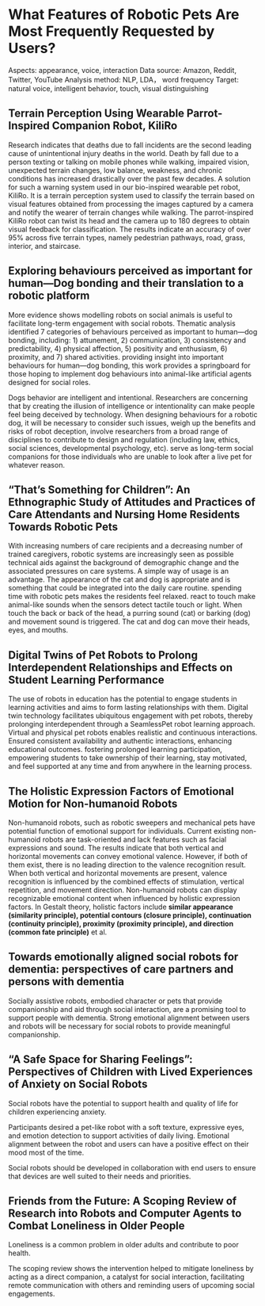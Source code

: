 # What Features of Robotic Pets Are Most Frequently Requested by Users?
Aspects: appearance, voice, interaction
Data source: Amazon, Reddit, Twitter, YouTube
Analysis method: NLP, LDA， word frequency
Target: natural voice, intelligent behavior, touch, visual distinguishing

## Terrain Perception Using Wearable Parrot-Inspired Companion Robot, KiliRo
Research indicates that deaths due to fall incidents are the second leading cause of unintentional injury deaths in the world. Death by fall due to a person texting or talking on mobile phones while walking, impaired vision, unexpected terrain changes, low balance, weakness, and chronic conditions has increased drastically over the past few decades.
A solution for such a warning system used in our bio-inspired wearable pet robot, KiliRo. It is a terrain perception system used to classify the terrain based on visual features obtained from processing the images captured by a camera and notify the wearer of terrain changes while walking. The parrot-inspired KiliRo robot can twist its head and the camera up to 180 degrees to obtain visual feedback for classification. The results indicate an accuracy of over 95% across five terrain types, namely pedestrian pathways, road, grass, interior, and staircase.

## Exploring behaviours perceived as important for human—Dog bonding and their translation to a robotic platform
More evidence shows modelling robots on social animals is useful to facilitate long-term engagement with social robots.
Thematic analysis identified 7 categories of behaviours perceived as important to human—dog bonding, including: 1) attunement, 2) communication, 3) consistency and predictability, 4) physical affection, 5) positivity and enthusiasm, 6) proximity, and 7) shared activities.
providing insight into important behaviours for human—dog bonding, this work provides a springboard for those hoping to implement dog behaviours into animal-like artificial agents designed for social roles.

Dogs behavior are intelligent and intentional. Researchers are concerning that by creating the illusion of intelligence or intentionality can make people feel being deceived by technology. When designing behaviours for a robotic dog, it will be necessary to consider such issues, weigh up the benefits and risks of robot deception, involve researchers from a broad range of disciplines to contribute to design and regulation (including law, ethics, social sciences, developmental psychology, etc).
serve as long-term social companions for those individuals who are unable to look after a live pet for whatever reason.


## “That’s Something for Children”: An Ethnographic Study of Attitudes and Practices of Care Attendants and Nursing Home Residents Towards Robotic Pets
With increasing numbers of care recipients and a decreasing number of trained caregivers, robotic systems are increasingly seen as possible technical aids against the background of demographic change and the associated pressures on care systems.
A simple way of usage is an advantage. The appearance of the cat and dog is appropriate and is something that could be integrated into the daily care routine.
spending time with robotic pets makes the residents feel relaxed.
react to touch
make animal-like sounds when the sensors detect tactile touch or light. When touch the back or back of the head, a purring sound (cat) or barking (dog) and movement sound is triggered. 
The cat and dog can move their heads, eyes, and mouths.


## Digital Twins of Pet Robots to Prolong Interdependent Relationships and Effects on Student Learning Performance
The use of robots in education has the potential to engage students in learning activities and aims to form lasting relationships with them.
Digital twin technology facilitates ubiquitous engagement with pet robots, thereby prolonging interdependent through a SeamlessPet robot learning approach. Virtual and physical pet robots enables realistic and continuous interactions. Ensured consistent availability and authentic interactions, enhancing educational outcomes.
fostering prolonged learning participation, empowering students to take ownership of their learning, stay motivated, and feel supported at any time and from anywhere in the learning process.

## The Holistic Expression Factors of Emotional Motion for Non-humanoid Robots
Non-humanoid robots, such as robotic sweepers and mechanical pets have potential function of emotional support for individuals. Current existing non-humanoid robots are task-oriented and lack features such as facial expressions and sound.
The results indicate that both vertical and horizontal movements can convey emotional valence. However, if both of them exist, there is no leading direction to the valence recognition result.
When both vertical and horizontal movements are present, valence recognition is influenced by the combined effects of stimulation, vertical repetition, and movement direction.
Non-humanoid robots can display recognizable emotional content when influenced by holistic expression factors.
In Gestalt theory, holistic factors include **similar appearance (similarity principle), potential contours (closure principle), continuation (continuity principle), proximity (proximity principle), and direction (common fate principle)** et al.

## Towards emotionally aligned social robots for dementia: perspectives of care partners and persons with dementia
Socially assistive robots, embodied character or pets that provide companionship and aid through social interaction, are a promising tool to support people with dementia.
Strong emotional alignment between users and robots will be necessary for social robots to provide meaningful companionship.

## “A Safe Space for Sharing Feelings”: Perspectives of Children with Lived Experiences of Anxiety on Social Robots
Social robots have the potential to support health and quality of life for children experiencing anxiety.

Participants desired a pet-like robot with a soft texture, expressive eyes, and emotion detection to support activities of daily living.
Emotional alignment between the robot and users can have a positive effect on their mood most of the time.

Social robots should be developed in collaboration with end users to ensure that devices are well suited to their needs and priorities.

## Friends from the Future: A Scoping Review of Research into Robots and Computer Agents to Combat Loneliness in Older People
Loneliness is a common problem in older adults and contribute to poor health.

The scoping review shows the intervention helped to mitigate loneliness by acting as a direct companion, a catalyst for social interaction, facilitating remote communication with others and reminding users of upcoming social engagements.
